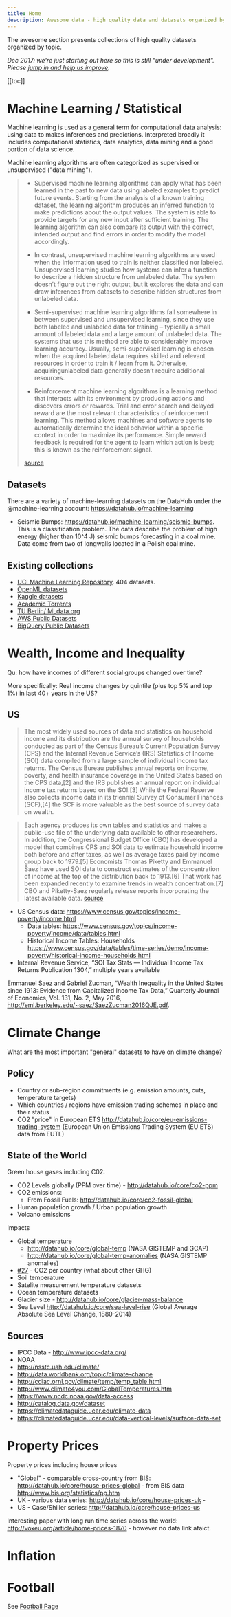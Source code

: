 ```yaml
---
title: Home
description: Awesome data - high quality data and datasets organized by topic
---
```


The awesome section presents collections of high quality datasets organized by topic.

*Dec 2017: we're just starting out here so this is still "under development". Please [jump in and help us improve][jump-in].*

[jump-in]: https://github.com/datahubio/awesome-data/edit/master/README.md

[[toc]]

# Machine Learning / Statistical 

Machine learning is used as a general term for computational data analysis: using data to makes inferences and predictions. Interpreted broadly it includes computational statistics, data analytics, data mining and a good portion of data science.

Machine learning algorithms are often categorized as supervised or unsupervised ("data mining").

> * Supervised machine learning algorithms can apply what has been learned in the past to new data using labeled examples to predict future events. Starting from the analysis of a known training dataset, the learning algorithm produces an inferred function to make predictions about the output values. The system is able to provide targets for any new input after sufficient training. The learning algorithm can also compare its output with the correct, intended output and find errors in order to modify the model accordingly.
>
> * In contrast, unsupervised machine learning algorithms are used when the information used to train is neither classified nor labeled. Unsupervised learning studies how systems can infer a function to describe a hidden structure from unlabeled data. The system doesn’t figure out the right output, but it explores the data and can draw inferences from datasets to describe hidden structures from unlabeled data.
>
> * Semi-supervised machine learning algorithms fall somewhere in between supervised and unsupervised learning, since they use both labeled and unlabeled data for training – typically a small amount of labeled data and a large amount of unlabeled data. The systems that use this method are able to considerably improve learning accuracy. Usually, semi-supervised learning is chosen when the acquired labeled data requires skilled and relevant resources in order to train it / learn from it. Otherwise, acquiringunlabeled data generally doesn’t require additional resources.
>
> * Reinforcement machine learning algorithms is a learning method that interacts with its environment by producing actions and discovers errors or rewards. Trial and error search and delayed reward are the most relevant characteristics of reinforcement learning. This method allows machines and software agents to automatically determine the ideal behavior within a specific context in order to maximize its performance. Simple reward feedback is required for the agent to learn which action is best; this is known as the reinforcement signal.
>
> [source](http://www.expertsystem.com/machine-learning-definition/)

## Datasets

There are a variety of machine-learning datasets on the DataHub under the @machine-learning account: https://datahub.io/machine-learning

* Seismic Bumps: https://datahub.io/machine-learning/seismic-bumps. This is a classification problem. The data describe the problem of high energy (higher than 10^4 J) seismic bumps forecasting in a coal mine. Data come from two of longwalls located in a Polish coal mine.


## Existing collections

* [UCI Machine Learning Repository](https://archive.ics.uci.edu/ml/datasets.html). 404 datasets.
* [OpenML datasets](https://www.openml.org/search?q=tags.tag%3AOpenML100&type=data&table=1&size=100)
* [Kaggle datasets](https://www.kaggle.com/datasets)
* [Academic Torrents](http://academictorrents.com/)
* [TU Berlin/ MLdata.org](http://mldata.org/repository/data/)
* [AWS Public Datasets](https://aws.amazon.com/public-datasets/)
* [BigQuery Public Datasets](https://cloud.google.com/bigquery/public-data/)

# Wealth, Income and Inequality

Qu: how have incomes of different social groups changed over time?

More specifically: Real income changes by quintile (plus top 5% and top 1%) in last 40+ years in the US?

## US

> The most widely used sources of data and statistics on household income and its distribution are the annual survey of households conducted as part of the Census Bureau’s Current Population Survey (CPS) and the Internal Revenue Service’s (IRS) Statistics of Income (SOI) data compiled from a large sample of individual income tax returns.  The Census Bureau publishes annual reports on income, poverty, and health insurance coverage in the United States based on the CPS data,[2] and the IRS publishes an annual report on individual income tax returns based on the SOI.[3]  While the Federal Reserve also collects income data in its triennial Survey of Consumer Finances (SCF),[4] the SCF is more valuable as the best source of survey data on wealth.

> Each agency produces its own tables and statistics and makes a public-use file of the underlying data available to other researchers.  In addition, the Congressional Budget Office (CBO) has developed a model that combines CPS and SOI data to estimate household income both before and after taxes, as well as average taxes paid by income group back to 1979.[5]  Economists Thomas Piketty and Emmanuel Saez have used SOI data to construct estimates of the concentration of income at the top of the distribution back to 1913.[6]  That work has been expanded recently to examine trends in wealth concentration.[7]  CBO and Piketty-Saez regularly release reports incorporating the latest available data. [source](https://www.cbpp.org/research/poverty-and-inequality/a-guide-to-statistics-on-historical-trends-in-income-inequality)

* US Census data: https://www.census.gov/topics/income-poverty/income.html
  * Data tables: https://www.census.gov/topics/income-poverty/income/data/tables.html
  * Historical Income Tables: Households https://www.census.gov/data/tables/time-series/demo/income-poverty/historical-income-households.html
* Internal Revenue Service, “SOI Tax Stats — Individual Income Tax Returns Publication 1304,” multiple years available

Emmanuel Saez and Gabriel Zucman, “Wealth Inequality in the United States since 1913: Evidence from Capitalized Income Tax Data,” Quarterly Journal of Economics, Vol. 131, No. 2, May 2016, http://eml.berkeley.edu/~saez/SaezZucman2016QJE.pdf.


# Climate Change

What are the most important "general" datasets to have on climate change?

## Policy

* Country or sub-region commitments (e.g. emission amounts, cuts, temperature targets)
* Which countries / regions have emission trading schemes in place and their status
* CO2 "price" in European ETS http://datahub.io/core/eu-emissions-trading-system (European Union Emissions Trading System (EU ETS) data from EUTL)

## State of the World

Green house gases including C02:

* CO2 Levels globally (PPM over time) - http://datahub.io/core/co2-ppm
* CO2 emissions:
  * From Fossil Fuels: http://datahub.io/core/co2-fossil-global
* Human population growth / Urban population growth 
* Volcano emissions

Impacts

* Global temperature
  * http://datahub.io/core/global-temp (NASA GISTEMP and GCAP)
  * http://datahub.io/core/global-temp-anomalies (NASA GISTEMP anomalies)
* [#27](https://github.com/datasets/registry/issues/27) - CO2 per country (what about other GHG)
* Soil temperature
* Satelite measurement temperature datasets 
* Ocean temperature datasets 
* Glacier size - http://datahub.io/core/glacier-mass-balance
* Sea Level http://datahub.io/core/sea-level-rise (Global Average Absolute Sea Level Change, 1880-2014)

## Sources

* IPCC Data - http://www.ipcc-data.org/
* NOAA
* http://nsstc.uah.edu/climate/
* http://data.worldbank.org/topic/climate-change
* http://cdiac.ornl.gov/climate/temp/temp_table.html
* http://www.climate4you.com/GlobalTemperatures.htm
* https://www.ncdc.noaa.gov/data-access
* http://catalog.data.gov/dataset
* https://climatedataguide.ucar.edu/climate-data
* https://climatedataguide.ucar.edu/data-vertical-levels/surface-data-set


# Property Prices

Property prices including house prices

* "Global" - comparable cross-country from BIS: http://datahub.io/core/house-prices-global - from BIS data http://www.bis.org/statistics/pp.htm
* UK - various data series: http://datahub.io/core/house-prices-uk -
* US - Case/Shiller series: http://datahub.io/core/house-prices-us

Interesting paper with long run time series across the world: http://voxeu.org/article/home-prices-1870 - however no data link afaict.


# Inflation


# Football

See [Football Page][football]

[football]: /awesome/football

